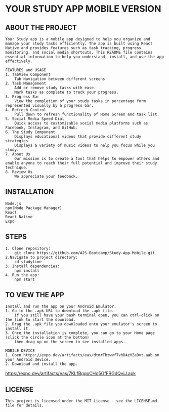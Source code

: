 # YOUR STUDY APP MOBILE VERSION
    

## ABOUT THE PROJECT
    Your Study app is a mobile app designed to help you organize and manage your study tasks efficiently. The app is built using React Native and provides features such as task tracking, progress monitoring, and social media shortcuts. This README file contains essential information to help you understand, install, and use the app effectively.

    FEATURES and USAGE
    1. TabView Component
        Tab Navigation between different screens
    2. Task Management
        Add or remove study tasks with ease.
        Mark tasks as complete to track your progress.
    3. Progress Bar
        View the completion of your study tasks in percentage form represented visually by a progress bar.
    4. Refresh Control
        Pull down to refresh functionality of Home Screen and task list.
    5. Social Media Speed Dial
        Quick access to customizable social media platforms such as Facebook, Instagram, and GitHub.
    6. The Study Component
        Displays educational videos that provide different study strategies.
        Displays a variety of music videos to help you focus while you study.
    7. About Us
        Our mission is to create a tool that helps to empower others and enable anyone to reach their full potential and improve their study technique. 
    8. Review Us
        We appreciate your feedback.   

## INSTALLATION
    Node.js
    npm(Node Package Manager)
    React
    React Native
    Expo

## STEPS
    1. Clone repository: 
        git clone https://github.com/AJS-Bootcamp/Study-App-Mobile.git
    2.Navigate to project directory:
        cd studytime
    3. Install dependencies:
        npm install
    4. Run the app:
        npm start


## TO VIEW THE APP 
    Install and run the app on your Android Emulator.
    1. Go to the .apk URL to download the .apk file. 
        If you still have your bash terminal open, you can ctrl-click on the link to start the download. 
    2. Drag the .apk file you downloaded onto your emulator's screen to install it. 
    3. Once the installation is complete, you can go to your Home page (click the circle icon at the bottom) 
        then drag up on the screen to see installed apps.
    
    MOBILE DEVICE
    1. Open https://expo.dev/artifacts/eas/dtmrTbtwvfTvhDAzVZaDvt.aab on your Android device.
    2. Download and install the app.
    
https://expo.dev/artifacts/eas/7KLfBgqoCHo5GfFRGdQyiJ.apk


    

## LICENSE
    This project is licensed under the MIT License - see the LICENSE.md file for details.
